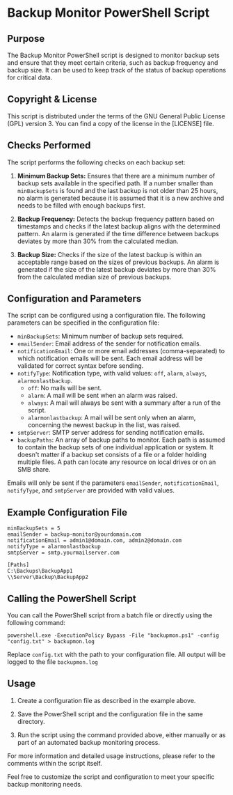 # Backup Monitor PowerShell Script

## Purpose

The Backup Monitor PowerShell script is designed to monitor backup sets and ensure that they meet certain criteria, such as backup frequency and backup size. It can be used to keep track of the status of backup operations for critical data.

## Copyright & License

This script is distributed under the terms of the GNU General Public License (GPL) version 3. You can find a copy of the license in the [LICENSE] file.

## Checks Performed

The script performs the following checks on each backup set:

1. **Minimum Backup Sets:** Ensures that there are a minimum number of backup sets available in the specified path. If a number smaller than `minBackupSets` is found and the last backup is not older than 25 hours, no alarm is generated because it is assumed that it is a new archive and needs to be filled with enough backups first.

2. **Backup Frequency:** Detects the backup frequency pattern based on timestamps and checks if the latest backup aligns with the determined pattern. An alarm is generated if the time difference between backups deviates by more than 30% from the calculated median.

3. **Backup Size:** Checks if the size of the latest backup is within an acceptable range based on the sizes of previous backups. An alarm is generated if the size of the latest backup deviates by more than 30% from the calculated median size of previous backups.

## Configuration and Parameters

The script can be configured using a configuration file. The following parameters can be specified in the configuration file:

- `minBackupSets`: Minimum number of backup sets required.
- `emailSender`: Email address of the sender for notification emails.
- `notificationEmail`: One or more email addresses (comma-separated) to which notification emails will be sent. Each email address will be validated for correct syntax before sending.
- `notifyType`: Notification type, with valid values: `off`, `alarm`, `always`, `alarmonlastbackup`.
  - `off`: No mails will be sent.
  - `alarm`: A mail will be sent when an alarm was raised.
  - `always`: A mail will always be sent with a summary after a run of the script.
  - `alarmonlastbackup`: A mail will be sent only when an alarm, concerning the newest backup in the list, was raised.
- `smtpServer`: SMTP server address for sending notification emails.
- `backupPaths`: An array of backup paths to monitor. Each path is assumed to contain the backup sets of one individual application or system. It doesn't matter if a backup set consists of a file or a folder holding multiple files. A path can locate any resource on local drives or on an SMB share.

Emails will only be sent if the parameters `emailSender`, `notificationEmail`, `notifyType`, and `smtpServer` are provided with valid values.

## Example Configuration File

```plaintext
minBackupSets = 5
emailSender = backup-monitor@yourdomain.com
notificationEmail = admin1@domain.com, admin2@domain.com
notifyType = alarmonlastbackup
smtpServer = smtp.yourmailserver.com

[Paths]
C:\Backups\BackupApp1
\\Server\Backup\BackupApp2
```

## Calling the PowerShell Script

You can call the PowerShell script from a batch file or directly using the following command:

```plaintext
powershell.exe -ExecutionPolicy Bypass -File "backupmon.ps1" -config "config.txt" > backupmon.log
```

Replace `config.txt` with the path to your configuration file. All output will be logged to the file `backupmon.log`

## Usage

1. Create a configuration file as described in the example above.

2. Save the PowerShell script and the configuration file in the same directory.

3. Run the script using the command provided above, either manually or as part of an automated backup monitoring process.

For more information and detailed usage instructions, please refer to the comments within the script itself.

Feel free to customize the script and configuration to meet your specific backup monitoring needs.
